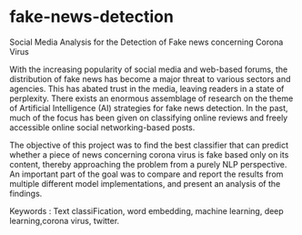 # fake-news-detection
Social Media Analysis for the Detection of Fake news concerning Corona Virus

With the increasing popularity of social media and web-based forums, the distribution of fake news has become a major threat to various sectors and agencies. This has abated trust 
in the media, leaving readers in a state of perplexity. There exists an enormous assemblage of research on the theme of Artificial Intelligence (AI) strategies for fake news detection. 
In the past, much of the focus has been given on classifying online reviews and freely accessible online social networking-based posts.

The objective of this project was to find the best classifier that can predict whether a piece of news concerning corona virus is fake based only on its content, thereby
approaching the problem from a purely NLP perspective. An important part of the goal was to compare and report the results from multiple different model implementations, 
and present an analysis of the findings. 

Keywords : Text classiFication, word embedding, machine learning, deep learning,corona virus, twitter.
